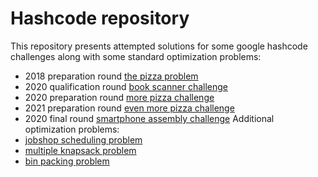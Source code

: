 # Hashcode repository
This repository presents attempted solutions for some google hashcode challenges along with some standard optimization problems:
- 2018 preparation round [the pizza problem](pizza/)
- 2020 qualification round [book scanner challenge](book_scanner/)
- 2020 preparation round [more pizza challenge](more_pizza/)
- 2021 preparation round [even more pizza challenge](/even_more_pizza/)
- 2020 final round [smartphone assembly challenge](/smartphones_assembly)
Additional optimization problems:
- [jobshop scheduling problem](jobshop/)
- [multiple knapsack problem](knapsack/)
- [bin packing problem](bin_packing/)
